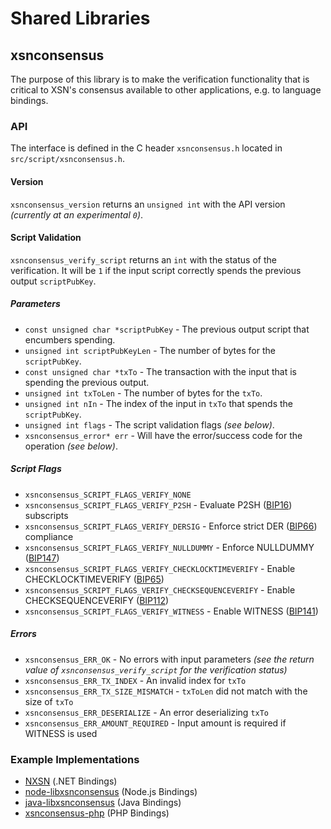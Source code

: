 Shared Libraries
================

## xsnconsensus

The purpose of this library is to make the verification functionality that is critical to XSN's consensus available to other applications, e.g. to language bindings.

### API

The interface is defined in the C header `xsnconsensus.h` located in  `src/script/xsnconsensus.h`.

#### Version

`xsnconsensus_version` returns an `unsigned int` with the API version *(currently at an experimental `0`)*.

#### Script Validation

`xsnconsensus_verify_script` returns an `int` with the status of the verification. It will be `1` if the input script correctly spends the previous output `scriptPubKey`.

##### Parameters
- `const unsigned char *scriptPubKey` - The previous output script that encumbers spending.
- `unsigned int scriptPubKeyLen` - The number of bytes for the `scriptPubKey`.
- `const unsigned char *txTo` - The transaction with the input that is spending the previous output.
- `unsigned int txToLen` - The number of bytes for the `txTo`.
- `unsigned int nIn` - The index of the input in `txTo` that spends the `scriptPubKey`.
- `unsigned int flags` - The script validation flags *(see below)*.
- `xsnconsensus_error* err` - Will have the error/success code for the operation *(see below)*.

##### Script Flags
- `xsnconsensus_SCRIPT_FLAGS_VERIFY_NONE`
- `xsnconsensus_SCRIPT_FLAGS_VERIFY_P2SH` - Evaluate P2SH ([BIP16](https://github.com/xsn/bips/blob/master/bip-0016.mediawiki)) subscripts
- `xsnconsensus_SCRIPT_FLAGS_VERIFY_DERSIG` - Enforce strict DER ([BIP66](https://github.com/xsn/bips/blob/master/bip-0066.mediawiki)) compliance
- `xsnconsensus_SCRIPT_FLAGS_VERIFY_NULLDUMMY` - Enforce NULLDUMMY ([BIP147](https://github.com/xsn/bips/blob/master/bip-0147.mediawiki))
- `xsnconsensus_SCRIPT_FLAGS_VERIFY_CHECKLOCKTIMEVERIFY` - Enable CHECKLOCKTIMEVERIFY ([BIP65](https://github.com/xsn/bips/blob/master/bip-0065.mediawiki))
- `xsnconsensus_SCRIPT_FLAGS_VERIFY_CHECKSEQUENCEVERIFY` - Enable CHECKSEQUENCEVERIFY ([BIP112](https://github.com/xsn/bips/blob/master/bip-0112.mediawiki))
- `xsnconsensus_SCRIPT_FLAGS_VERIFY_WITNESS` - Enable WITNESS ([BIP141](https://github.com/xsn/bips/blob/master/bip-0141.mediawiki))

##### Errors
- `xsnconsensus_ERR_OK` - No errors with input parameters *(see the return value of `xsnconsensus_verify_script` for the verification status)*
- `xsnconsensus_ERR_TX_INDEX` - An invalid index for `txTo`
- `xsnconsensus_ERR_TX_SIZE_MISMATCH` - `txToLen` did not match with the size of `txTo`
- `xsnconsensus_ERR_DESERIALIZE` - An error deserializing `txTo`
- `xsnconsensus_ERR_AMOUNT_REQUIRED` - Input amount is required if WITNESS is used

### Example Implementations
- [NXSN](https://github.com/NicolasDorier/NXSN/blob/master/NXSN/Script.cs#L814) (.NET Bindings)
- [node-libxsnconsensus](https://github.com/bitpay/node-libxsnconsensus) (Node.js Bindings)
- [java-libxsnconsensus](https://github.com/dexX7/java-libxsnconsensus) (Java Bindings)
- [xsnconsensus-php](https://github.com/Bit-Wasp/xsnconsensus-php) (PHP Bindings)
